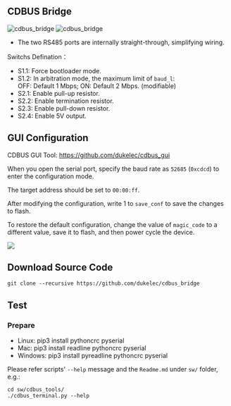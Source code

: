 ## CDBUS Bridge

<img alt="cdbus_bridge" src="doc/img/cdbridge5.2.jpg">  
<img alt="cdbus_bridge" src="doc/img/cdbridge5.2_case.jpg">

 - The two RS485 ports are internally straight-through, simplifying wiring.

Switchs Defination：
 - S1.1: Force bootloader mode.
 - S1.2: In arbitration mode, the maximum limit of `baud_l`:  
         OFF: Default 1 Mbps; ON: Default 2 Mbps. (modifiable)
 - S2.1: Enable pull-up resistor.
 - S2.2: Enable termination resistor.
 - S2.3: Enable pull-down resistor.
 - S2.4: Enable 5V output.


## GUI Configuration

CDBUS GUI Tool: https://github.com/dukelec/cdbus_gui

When you open the serial port, specify the baud rate as `52685` (`0xcdcd`) to enter the configuration mode.

The target address should be set to `00:00:ff`.

After modifying the configuration, write 1 to `save_conf` to save the changes to flash.

To restore the default configuration, change the value of `magic_code` to a different value, save it to flash, and then power cycle the device.

<img src="doc/img/cdgui2.png">


## Download Source Code

```
git clone --recursive https://github.com/dukelec/cdbus_bridge
```

## Test

### Prepare
 - Linux: pip3 install pythoncrc pyserial
 - Mac: pip3 install readline pythoncrc pyserial
 - Windows: pip3 install pyreadline pythoncrc pyserial

Please refer scripts' `--help` message and the `Readme.md` under `sw/` folder, e.g.:

```
cd sw/cdbus_tools/
./cdbus_terminal.py --help
```

